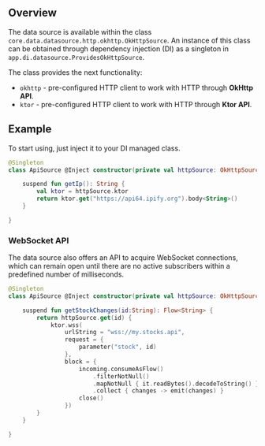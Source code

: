 ## Overview

The data source is available within the class `core.data.datasource.http.okhttp.OkHttpSource`. An instance of this class can be obtained through dependency injection (DI) as a singleton in `app.di.datasource.ProvidesOkHttpSource`.

The class provides the next functionality:

- `okhttp` - pre-configured HTTP client to work with HTTP through **OkHttp API**.
- `ktor` - pre-configured HTTP client to work with HTTP through **Ktor API**.

## Example

To start using, just inject it to your DI managed class.

```kotlin
@Singleton
class ApiSource @Inject constructor(private val httpSource: OkHttpSource) {

    suspend fun getIp(): String {
        val ktor = httpSource.ktor
        return ktor.get("https://api64.ipify.org").body<String>()
    }

}
```

### WebSocket API

The data source also offers an API to acquire WebSocket connections, which can remain open until there are no active subscribers within a predefined number of milliseconds.

```kotlin
@Singleton
class ApiSource @Inject constructor(private val httpSource: OkHttpSource) {

    suspend fun getStockChanges(id:String): Flow<String> {
        return httpSource.get(id) {
            ktor.wss(
                urlString = "wss://my.stocks.api",
                request = {
                    parameter("stock", id)
                },
                block = {
                    incoming.consumeAsFlow()
                        .filterNotNull()
                        .mapNotNull { it.readBytes().decodeToString() }
                        .collect { changes -> emit(changes) }
                    close()
                })
        }
    }

}
```

